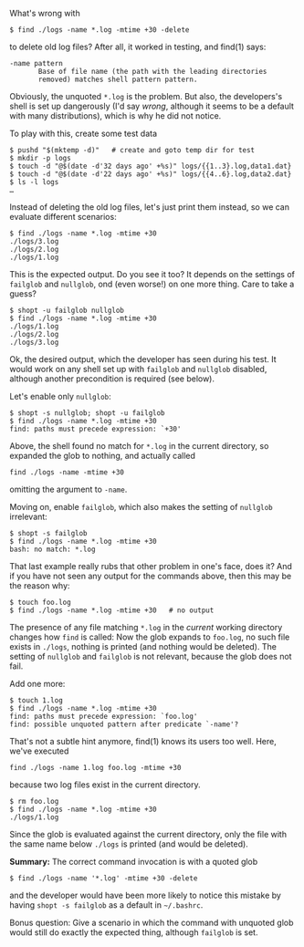 What's wrong with

    $ find ./logs -name *.log -mtime +30 -delete

to delete old log files?  After all, it worked in testing, and find(1)
says:

    -name pattern
           Base of file name (the path with the leading directories
           removed) matches shell pattern pattern.

Obviously, the unquoted `*.log` is the problem.  But also, the
developers's shell is set up dangerously (I'd say *wrong*, although it
seems to be a default with many distributions), which is why he did
not notice.

To play with this, create some test data

    $ pushd "$(mktemp -d)"   # create and goto temp dir for test
    $ mkdir -p logs
    $ touch -d "@$(date -d'32 days ago' +%s)" logs/{{1..3}.log,data1.dat}
    $ touch -d "@$(date -d'22 days ago' +%s)" logs/{{4..6}.log,data2.dat}
    $ ls -l logs
    …

Instead of deleting the old log files, let's just print them instead,
so we can evaluate different scenarios:

    $ find ./logs -name *.log -mtime +30
    ./logs/3.log
    ./logs/2.log
    ./logs/1.log

This is the expected output.  Do you see it too?  It depends on the
settings of `failglob` and `nullglob`, ond (even worse!) on one more
thing.  Care to take a guess?

    $ shopt -u failglob nullglob
    $ find ./logs -name *.log -mtime +30
    ./logs/1.log
    ./logs/2.log
    ./logs/3.log

Ok, the desired output, which the developer has seen during his test.  It
would work on any shell set up with `failglob` and `nullglob`
disabled, although another precondition is required (see below).

Let's enable only `nullglob`:

    $ shopt -s nullglob; shopt -u failglob
    $ find ./logs -name *.log -mtime +30
    find: paths must precede expression: `+30'

Above, the shell found no match for `*.log` in the current directory,
so expanded the glob to nothing, and actually called

    find ./logs -name -mtime +30

omitting the argument to `-name`.

Moving on, enable `failglob`, which also makes the setting of
`nullglob` irrelevant:

    $ shopt -s failglob
    $ find ./logs -name *.log -mtime +30
    bash: no match: *.log

That last example really rubs that other problem in one's face, does
it?  And if you have not seen any output for the commands above, then
this may be the reason why:

    $ touch foo.log
    $ find ./logs -name *.log -mtime +30   # no output

The presence of any file matching `*.log` in the *current* working
directory changes how `find` is called: Now the glob expands to
`foo.log`, no such file exists in `./logs`, nothing is printed (and
nothing would be deleted).  The setting of `nullglob` and `failglob`
is not relevant, because the glob does not fail.

Add one more:

    $ touch 1.log
    $ find ./logs -name *.log -mtime +30
    find: paths must precede expression: `foo.log'
    find: possible unquoted pattern after predicate `-name'?

That's not a subtle hint anymore, find(1) knows its users too well.
Here, we've executed

    find ./logs -name 1.log foo.log -mtime +30

because two log files exist in the current directory.

    $ rm foo.log
    $ find ./logs -name *.log -mtime +30
    ./logs/1.log

Since the glob is evaluated against the current directory, only the
file with the same name below `./logs` is printed (and would be
deleted).

**Summary:** The correct command invocation is with a quoted glob

    $ find ./logs -name '*.log' -mtime +30 -delete

and the developer would have been more likely to notice this mistake
by having `shopt -s failglob` as a default in `~/.bashrc`.

Bonus question: Give a scenario in which the command with unquoted
glob would still do exactly the expected thing, although `failglob` is
set.
